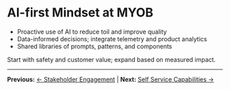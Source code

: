 # AI-first Mindset at MYOB

- Proactive use of AI to reduce toil and improve quality
- Data-informed decisions; integrate telemetry and product analytics
- Shared libraries of prompts, patterns, and components

Start with safety and customer value; expand based on measured impact.

---

**Previous:** [← Stakeholder Engagement](stakeholder-engagement.md) | **Next:** [Self Service Capabilities →](self-service-capabilities.md)
